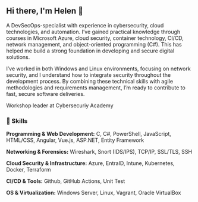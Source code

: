 ## Hi there, I'm Helen 👋

A DevSecOps-specialist with experience in cybersecurity, cloud technologies, and automation. I’ve gained practical knowledge through courses in Microsoft Azure, cloud security, container technology, CI/CD, network management, and object-oriented programming (C#). This has helped me build a strong foundation in developing and secure digital solutions.

I’ve worked in both Windows and Linux environments, focusing on network security, and I understand how to integrate security throughout the development process. By combining these technical skills with agile methodologies and requirements management, I’m ready to contribute to fast, secure software deliveries.

Workshop leader at Cybersecuriy Academy


### 🚀 Skills


**Programming & Web Development:** C, C#, PowerShell, JavaScript, HTML/CSS, Angular, Vue.js, ASP.NET, Entity Framework


**Networking & Forensics:** Wireshark, Snort (IDS/IPS), TCP/IP, SSL/TLS, SSH


**Cloud Security & Infrastructure:** Azure, EntraID, Intune, Kubernetes, Docker, Terraform


**CI/CD & Tools:** Github, GitHub Actions, Unit Test


**OS & Virtualization:** Windows Server, Linux, Vagrant, Oracle VirtualBox




<!--
**afroTechnologist/afroTechnologist** is a ✨ _special_ ✨ repository because its `README.md` (this file) appears on your GitHub profile.

Here are some ideas to get you started:

- 🔭 I’m currently working on ...
- 🌱 I’m currently learning ...
- 👯 I’m looking to collaborate on ...
- 🤔 I’m looking for help with ...
- 💬 Ask me about ...
- 📫 How to reach me: ...
- 😄 Pronouns: ...
- ⚡ Fun fact: ...
-->
